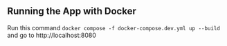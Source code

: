 ## Running the App with Docker

Run this command `docker compose -f docker-compose.dev.yml up --build`
and go to http://localhost:8080
